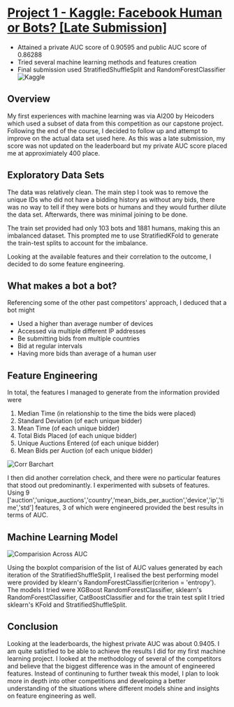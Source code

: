 # [Project 1 - Kaggle: Facebook Human or Bots? [Late Submission]](https://github.com/peek00/Kaggle-Human-or-Robot-)
* Attained a private AUC score of 0.90595 and public AUC score of 0.86288
* Tried several machine learning methods and features creation
* Final submission used StratifiedShuffleSplit and RandomForestClassifier
![Kaggle](https://user-images.githubusercontent.com/95530032/147438128-44dc819e-f977-4d68-b09a-f56024c2c242.PNG)


## Overview 
My first experiences with machine learning was via AI200 by Heicoders which used a subset of data from this competition as our capstone project. Following the end of the course, I decided to follow up and attempt to improve on the actual data set used here. As this was a late submission, my score was not updated on the leaderboard but my private AUC score placed me at approximiately 400 place.

## Exploratory Data Sets
The data was relatively clean. The main step I took was to remove the unique IDs who did not have a bidding history as without any bids, there was no way to tell if they were bots or humans and they would further dilute the data set. Afterwards, there was minimal joining to be done.

The train set provided had only 103 bots and 1881 humans, making this an imbalanced dataset. This prompted me to use StratifiedKFold to generate the train-test splits to account for the imbalance.

Looking at the available features and their correlation to the outcome, I decided to do some feature engineering. 

## What makes a bot a bot?
Referencing some of the other past competitors' approach, I deduced that a bot might
 
* Used a higher than average number of devices
* Accessed via multiple different IP addresses
* Be submitting bids from multiple countries
* Bid at regular intervals
* Having more bids than average of a human user

## Feature Engineering
In total, the features I managed to generate from the information provided were 
1. Median Time (in relationship to the time the bids were placed)
2. Standard Deviation (of each unique bidder)
3. Mean Time (of each unique bidder)
4. Total Bids Placed (of each unique bidder)
5. Unique Auctions Entered (of each unique bidder)
6. Mean Bids per Auction (of each unique bidder)

![Corr Barchart](https://user-images.githubusercontent.com/95530032/147429417-528b9af3-c073-4a3f-9f92-77c500bfb28e.png)

I then did another correlation check, and there were no particular features that stood out predominantly. I experimented with subsets of features. Using 9 ['auction','unique_auctions','country','mean_bids_per_auction','device','ip','time','std'] features, 3 of which were engineered provided the best results in terms of AUC.

## Machine Learning Model

![Comparision Across AUC](https://user-images.githubusercontent.com/95530032/147452214-12a93e57-e5cd-4e2d-9ed8-b71b83ff8fb5.png)

Using the boxplot comparision of the list of AUC values generated by each iteration of the StratifiedShuffleSplit, I realised the best performing model were provided by klearn's RandomForestClassifier(criterion = 'entropy'). The models I tried were XGBoost RandomForestClassifier, sklearn's RandomForestClassifier, CatBoostClassifier and for the train test split I tried sklearn's KFold and StratifiedShuffleSplit. 


## Conclusion

Looking at the leaderboards, the highest private AUC was about 0.9405. I am quite satisfied to be able to achieve the results I did for my first machine learning project. I looked at the methodology of several of the competitors and believe that the biggest difference was in the amount of engineered features. Instead of continuning to further tweak this model, I plan to look more in depth into other competitions and developing a better understanding of the situations where different models shine and insights on feature engineering as well.


